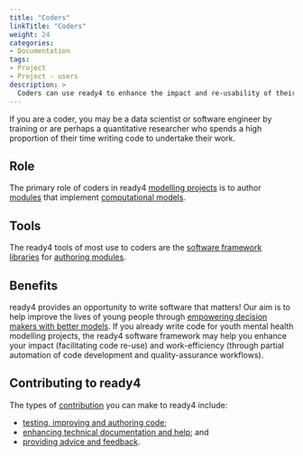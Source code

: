 ```yaml
---
title: "Coders"
linkTitle: "Coders"
weight: 24
categories: 
- Documentation
tags:
- Project
- Project - users
description: >
  Coders can use ready4 to enhance the impact and re-usability of their algorithms.
---
```


If you are a coder, you may be a data scientist or software engineer by training or are perhaps a quantitative researcher who spends a high proportion of their time writing code to undertake their work. 

## Role
The primary role of coders in ready4 [modelling projects](/docs/getting-started/concepts/project/) is to author [modules](/docs/getting-started/concepts/module/) that implement [computational models](/docs/getting-started/concepts/model/).

## Tools
The ready4 tools of most use to coders are the [software framework libraries](/docs/software/libraries/types/framework/) for [authoring modules](/docs/framework/use/authoring-modules/). 

## Benefits
ready4 provides an opportunity to write software that matters! Our aim is to help improve the lives of young people through [empowering decision makers with better models](/docs/getting-started/motivation/). If you already write code for youth mental health modelling projects, the ready4 software framework may help you enhance your impact (facilitating code re-use) and work-efficiency (through partial automation of code development and quality-assurance workflows). 

## Contributing to ready4
The types of [contribution](/docs/contribution-guidelines/) you can make to ready4 include:

- [testing, improving and authoring code](/docs/contribution-guidelines/contribution-types/code/);
- [enhancing technical documentation and help](/docs/contribution-guidelines/contribution-types/community/); and
- [providing advice and feedback](/docs/contribution-guidelines/contribution-types/advisory/).

